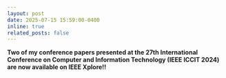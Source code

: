 ```yaml
---
layout: post
date: 2025-07-15 15:59:00-0400
inline: true
related_posts: false
---
```


**Two of my conference papers presented at the 27th International Conference on Computer and Information Technology (IEEE ICCIT 2024) are now available on IEEE Xplore!!**
